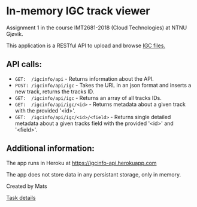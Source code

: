 # In-memory IGC track viewer
Assignment 1 in the course IMT2681-2018 (Cloud Technologies) at NTNU Gjøvik.

This application is a RESTful API to upload and browse [IGC files.](https://www.fai.org/sites/default/files/documents/igc_fr_spec_with_al4a_2016-4-10.pdf)

## API calls: 
 * `GET:  /igcinfo/api`                  - Returns information about the API.
 * `POST: /igcinfo/api/igc`              - Takes the URL in an json format and inserts a new track, returns the tracks ID.
 * `GET:  /igcinfo/api/igc`              - Returns an array of all tracks IDs.
 * `GET:  /igcinfo/api/igc/<id>`         - Returns metadata about a given track with the provided '<id\>'.
 * `GET:  /igcinfo/api/igc/<id>/<field>` - Returns single detailed metadata about a given tracks field with the provided '<id\>' and '<field\>'.


## Additional information:
The app runs in Heroku at https://igcinfo-api.herokuapp.com

The app does not store data in any persistant storage, only in memory.

Created by Mats


[Task details](https://github.com/mats93/igcinfo/blob/master/OrignalTask.md)

